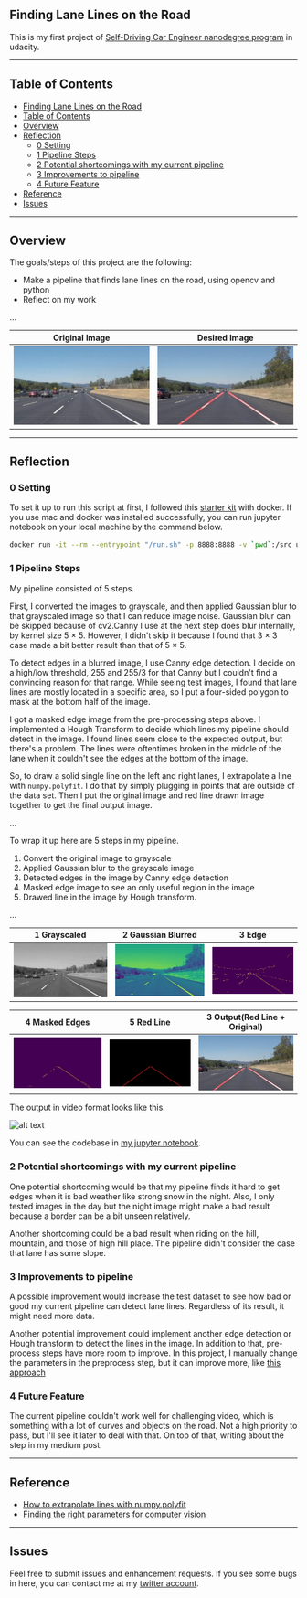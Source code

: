 ## Finding Lane Lines on the Road

This is my first project of [Self-Driving Car Engineer nanodegree program](https://www.udacity.com/course/self-driving-car-engineer-nanodegree--nd013) in udacity.

---

## Table of Contents

- [Finding Lane Lines on the Road](#finding-lane-lines-on-the-road)
- [Table of Contents](#table-of-contents)
- [Overview](#overview)
- [Reflection](#reflection)
  - [0 Setting](#0-setting)
  - [1 Pipeline Steps](#1-pipeline-steps)
  - [2 Potential shortcomings with my current pipeline](#2-potential-shortcomings-with-my-current-pipeline)
  - [3 Improvements to pipeline](#3-improvements-to-pipeline)
  - [4 Future Feature](#4-future-feature)
- [Reference](#reference)
- [Issues](#issues)

---

## Overview

The goals/steps of this project are the following:

- Make a pipeline that finds lane lines on the road, using opencv and python
- Reflect on my work

...

|Original Image         |Desired Image          |
|:---------------------:|:---------------------:|
|![alt text][original]  |![alt text][output]    |

[//]: # (Image References)

[original]: ./examples/solidWhiteCurve.jpg (Original Image)
[output]: ./examples/laneLines_thirdPass.jpg (Output Image)
[outputV]: ./examples/example_output.gif (Output Video)
[image1]: ./examples/grayscale.jpg (Grayscaled Image)
[image2]: ./examples/blur.jpg (Blurred Image)
[image3]: ./examples/edge.jpg (Edged Image)
[image4]: ./examples/masked_edge.jpg (Edged Image)
[image5]: ./examples/line.jpg (Edged Image)

---

## Reflection

### 0 Setting

To set it up to run this script at first, I followed this [starter kit](https://github.com/udacity/CarND-Term1-Starter-Kit) with docker. If you use mac and docker was installed successfully, you can run jupyter notebook on your local machine by the command below.

```sh
docker run -it --rm --entrypoint "/run.sh" -p 8888:8888 -v `pwd`:/src udacity/carnd-term1-starter-kit
```

### 1 Pipeline Steps

My pipeline consisted of 5 steps.

First, I converted the images to grayscale, and then applied Gaussian blur to that grayscaled image so that I can reduce image noise. Gaussian blur can be skipped because of cv2.Canny I use at the next step does blur internally, by kernel size 5 × 5.
However, I didn't skip it because I found that 3 × 3 case made a bit better result than that of 5 × 5.

To detect edges in a blurred image, I use Canny edge detection. I decide on a high/low threshold, 255 and 255/3 for that Canny but I couldn't find a convincing reason for that range. While seeing test images, I found that lane lines are mostly located in a specific area, so I put a four-sided polygon to mask at the bottom half of the image.

I got a masked edge image from the pre-processing steps above. I implemented a Hough Transform to decide which lines my pipeline should detect in the image. I found lines seem close to the expected output, but there's a problem. The lines were oftentimes broken in the middle of the lane when it couldn't see the edges at the bottom of the image.

So, to draw a solid single line on the left and right lanes, I extrapolate a line with `numpy.polyfit`. I do that by simply plugging in points that are outside of the data set. Then I put the original image and red line drawn image together to get the final output image.

...

To wrap it up here are 5 steps in my pipeline.

1. Convert the original image to grayscale
2. Applied Gaussian blur to the grayscale image
3. Detected edges in the image by Canny edge detection
4. Masked edge image to see an only useful region in the image
5. Drawed line in the image by Hough transform.

...

|1 Grayscaled           |2 Gaussian Blurred     |3 Edge                 |
|:---------------------:|:---------------------:|:---------------------:|
|![alt text][image1]    |![alt text][image2]    |![alt text][image3]    |

|4 Masked Edges         |5 Red Line             |3 Output(Red Line + Original)|
|:---------------------:|:---------------------:|:---------------------:|
|![alt text][image4]    |![alt text][image5]    |![alt text][output]    |

The output in video format looks like this.

![alt text][outputV]

You can see the codebase in [my jupyter notebook](./P1.ipynb).

### 2 Potential shortcomings with my current pipeline

One potential shortcoming would be that my pipeline finds it hard to get edges when it is bad weather like strong snow in the night. Also, I only tested images in the day but the night image might make a bad result because a border can be a bit unseen relatively.

Another shortcoming could be a bad result when riding on the hill, mountain, and those of high hill place. The pipeline didn't consider the case that lane has some slope.

### 3 Improvements to pipeline

A possible improvement would increase the test dataset to see how bad or good my current pipeline can detect lane lines. Regardless of its result, it might need more data.

Another potential improvement could implement another edge detection or Hough transform to detect the lines in the image. In addition to that, pre-process steps have more room to improve. In this project, I manually change the parameters in the preprocess step, but it can improve more, like [this approach](https://medium.com/@maunesh/finding-the-right-parameters-for-your-computer-vision-algorithm-d55643b6f954)

### 4 Future Feature

The current pipeline couldn't work well for challenging video, which is something with a lot of curves and objects on the road. Not a high priority to pass, but I'll see it later to deal with that. On top of that, writing about the step in my medium post.

---

## Reference

- [How to extrapolate lines with numpy.polyfit](https://peteris.rocks/blog/extrapolate-lines-with-numpy-polyfit/)
- [Finding the right parameters for computer vision](https://medium.com/@maunesh/finding-the-right-parameters-for-your-computer-vision-algorithm-d55643b6f954)

---

## Issues

Feel free to submit issues and enhancement requests.
If you see some bugs in here, you can contact me at my [twitter account](https://twitter.com/).
